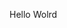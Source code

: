 Hello Wolrd




























































































































































































































































































































































































































































































































































































































































































































































































































































































































































































































































































































































































































































































































